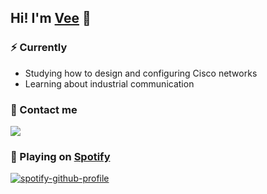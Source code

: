 
## Hi! I'm [Vee](https://discord.com/users/427476505455624193) :wave: 
  
### ⚡ Currently
- Studying how to design and configuring Cisco networks
- Learning about industrial communication

### 🍻 Contact me
<a href="https://discord.com/users/427476505455624193"><img src="https://img.shields.io/badge/Discord-5865F2?style=for-the-badge&logo=discord&logoColor=white"/><a/>

### 🎵 Playing on [Spotify](https://www.last.fm/user/VeeTheTV)
[![spotify-github-profile](https://spotify-github-profile.vercel.app/api/view?uid=18s4bz9f7vrjj7q68ks2oaqg0&cover_image=true&theme=natemoo-re&bar_color=53b14f&bar_color_cover=true)](https://spotify-github-profile.vercel.app/api/view?uid=18s4bz9f7vrjj7q68ks2oaqg0&redirect=true)
